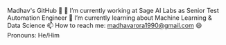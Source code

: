 Madhav's GitHub 👋
🔭 I’m currently working at Sage AI Labs as Senior Test Automation Engineer
🌱 I’m currently learning about Machine Learning & Data Science
📫 How to reach me: madhavarora1990@gmail.com
😄 Pronouns: He/Him